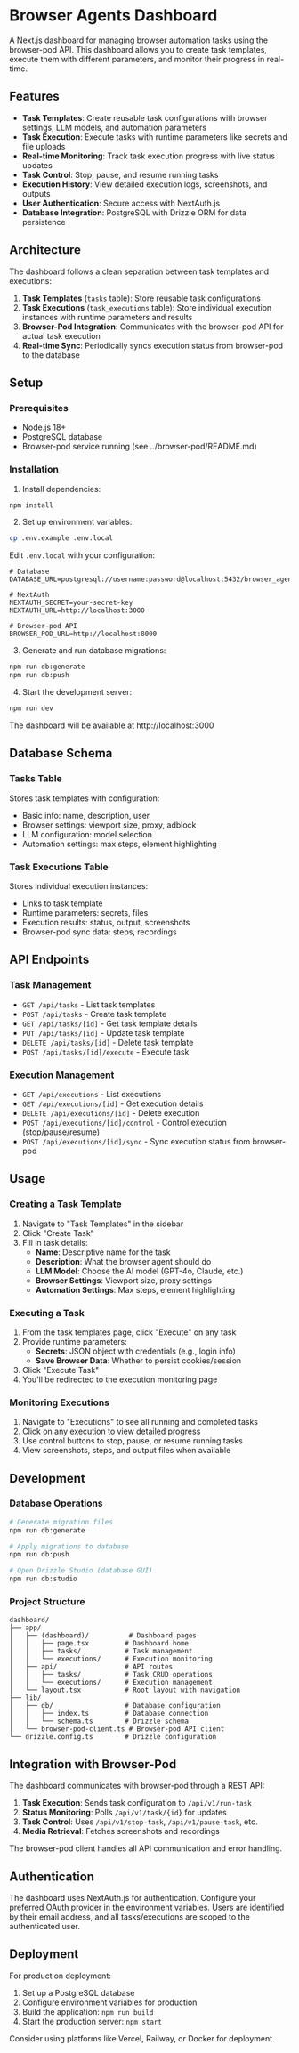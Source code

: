 # Browser Agents Dashboard

A Next.js dashboard for managing browser automation tasks using the browser-pod API. This dashboard allows you to create task templates, execute them with different parameters, and monitor their progress in real-time.

## Features

- **Task Templates**: Create reusable task configurations with browser settings, LLM models, and automation parameters
- **Task Execution**: Execute tasks with runtime parameters like secrets and file uploads
- **Real-time Monitoring**: Track task execution progress with live status updates
- **Task Control**: Stop, pause, and resume running tasks
- **Execution History**: View detailed execution logs, screenshots, and outputs
- **User Authentication**: Secure access with NextAuth.js
- **Database Integration**: PostgreSQL with Drizzle ORM for data persistence

## Architecture

The dashboard follows a clean separation between task templates and executions:

1. **Task Templates** (`tasks` table): Store reusable task configurations
2. **Task Executions** (`task_executions` table): Store individual execution instances with runtime parameters and results
3. **Browser-Pod Integration**: Communicates with the browser-pod API for actual task execution
4. **Real-time Sync**: Periodically syncs execution status from browser-pod to the database

## Setup

### Prerequisites

- Node.js 18+ 
- PostgreSQL database
- Browser-pod service running (see ../browser-pod/README.md)

### Installation

1. Install dependencies:
```bash
npm install
```

2. Set up environment variables:
```bash
cp .env.example .env.local
```

Edit `.env.local` with your configuration:
```env
# Database
DATABASE_URL=postgresql://username:password@localhost:5432/browser_agents

# NextAuth
NEXTAUTH_SECRET=your-secret-key
NEXTAUTH_URL=http://localhost:3000

# Browser-pod API
BROWSER_POD_URL=http://localhost:8000
```

3. Generate and run database migrations:
```bash
npm run db:generate
npm run db:push
```

4. Start the development server:
```bash
npm run dev
```

The dashboard will be available at http://localhost:3000

## Database Schema

### Tasks Table
Stores task templates with configuration:
- Basic info: name, description, user
- Browser settings: viewport size, proxy, adblock
- LLM configuration: model selection
- Automation settings: max steps, element highlighting

### Task Executions Table
Stores individual execution instances:
- Links to task template
- Runtime parameters: secrets, files
- Execution results: status, output, screenshots
- Browser-pod sync data: steps, recordings

## API Endpoints

### Task Management
- `GET /api/tasks` - List task templates
- `POST /api/tasks` - Create task template
- `GET /api/tasks/[id]` - Get task template details
- `PUT /api/tasks/[id]` - Update task template
- `DELETE /api/tasks/[id]` - Delete task template
- `POST /api/tasks/[id]/execute` - Execute task

### Execution Management
- `GET /api/executions` - List executions
- `GET /api/executions/[id]` - Get execution details
- `DELETE /api/executions/[id]` - Delete execution
- `POST /api/executions/[id]/control` - Control execution (stop/pause/resume)
- `POST /api/executions/[id]/sync` - Sync execution status from browser-pod

## Usage

### Creating a Task Template

1. Navigate to "Task Templates" in the sidebar
2. Click "Create Task"
3. Fill in task details:
   - **Name**: Descriptive name for the task
   - **Description**: What the browser agent should do
   - **LLM Model**: Choose the AI model (GPT-4o, Claude, etc.)
   - **Browser Settings**: Viewport size, proxy settings
   - **Automation Settings**: Max steps, element highlighting

### Executing a Task

1. From the task templates page, click "Execute" on any task
2. Provide runtime parameters:
   - **Secrets**: JSON object with credentials (e.g., login info)
   - **Save Browser Data**: Whether to persist cookies/session
3. Click "Execute Task"
4. You'll be redirected to the execution monitoring page

### Monitoring Executions

1. Navigate to "Executions" to see all running and completed tasks
2. Click on any execution to view detailed progress
3. Use control buttons to stop, pause, or resume running tasks
4. View screenshots, steps, and output files when available

## Development

### Database Operations

```bash
# Generate migration files
npm run db:generate

# Apply migrations to database
npm run db:push

# Open Drizzle Studio (database GUI)
npm run db:studio
```

### Project Structure

```
dashboard/
├── app/
│   ├── (dashboard)/          # Dashboard pages
│   │   ├── page.tsx         # Dashboard home
│   │   ├── tasks/           # Task management
│   │   └── executions/      # Execution monitoring
│   ├── api/                 # API routes
│   │   ├── tasks/           # Task CRUD operations
│   │   └── executions/      # Execution management
│   └── layout.tsx           # Root layout with navigation
├── lib/
│   ├── db/                  # Database configuration
│   │   ├── index.ts         # Database connection
│   │   └── schema.ts        # Drizzle schema
│   └── browser-pod-client.ts # Browser-pod API client
└── drizzle.config.ts        # Drizzle configuration
```

## Integration with Browser-Pod

The dashboard communicates with browser-pod through a REST API:

1. **Task Execution**: Sends task configuration to `/api/v1/run-task`
2. **Status Monitoring**: Polls `/api/v1/task/{id}` for updates
3. **Task Control**: Uses `/api/v1/stop-task`, `/api/v1/pause-task`, etc.
4. **Media Retrieval**: Fetches screenshots and recordings

The browser-pod client handles all API communication and error handling.

## Authentication

The dashboard uses NextAuth.js for authentication. Configure your preferred OAuth provider in the environment variables. Users are identified by their email address, and all tasks/executions are scoped to the authenticated user.

## Deployment

For production deployment:

1. Set up a PostgreSQL database
2. Configure environment variables for production
3. Build the application: `npm run build`
4. Start the production server: `npm start`

Consider using platforms like Vercel, Railway, or Docker for deployment.
